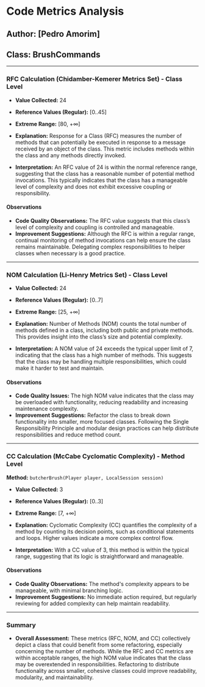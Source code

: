 # Code Metrics Analysis


## Author: [Pedro Amorim]

## Class: BrushCommands
---
### RFC Calculation (Chidamber-Kemerer Metrics Set) - Class Level

- **Value Collected:** 24
    
- **Reference Values (Regular):** [0..45]
    
- **Extreme Range:** [80, +∞]
    
- **Explanation:** Response for a Class (RFC) measures the number of methods that can potentially be executed in response to a message received by an object of the class. This metric includes methods within the class and any methods directly invoked.
    
- **Interpretation:** An RFC value of 24 is within the normal reference range, suggesting that the class has a reasonable number of potential method invocations. This typically indicates that the class has a manageable level of complexity and does not exhibit excessive coupling or responsibility.
    

#### Observations

- **Code Quality Observations:** The RFC value suggests that this class’s level of complexity and coupling is controlled and manageable.
- **Improvement Suggestions:** Although the RFC is within a regular range, continual monitoring of method invocations can help ensure the class remains maintainable. Delegating complex responsibilities to helper classes when necessary is a good practice.

---

### NOM Calculation (Li-Henry Metrics Set) - Class Level

- **Value Collected:** 24
    
- **Reference Values (Regular):** [0..7]
    
- **Extreme Range:** [25, +∞]
    
- **Explanation:** Number of Methods (NOM) counts the total number of methods defined in a class, including both public and private methods. This provides insight into the class’s size and potential complexity.
    
- **Interpretation:** A NOM value of 24 exceeds the typical upper limit of 7, indicating that the class has a high number of methods. This suggests that the class may be handling multiple responsibilities, which could make it harder to test and maintain.
    

#### Observations

- **Code Quality Issues:** The high NOM value indicates that the class may be overloaded with functionality, reducing readability and increasing maintenance complexity.
- **Improvement Suggestions:** Refactor the class to break down functionality into smaller, more focused classes. Following the Single Responsibility Principle and modular design practices can help distribute responsibilities and reduce method count.

---

### CC Calculation (McCabe Cyclomatic Complexity) - Method Level

**Method:** `butcherBrush(Player player, LocalSession session)`

- **Value Collected:** 3
    
- **Reference Values (Regular):** [0..3]
    
- **Extreme Range:** [7, +∞]
    
- **Explanation:** Cyclomatic Complexity (CC) quantifies the complexity of a method by counting its decision points, such as conditional statements and loops. Higher values indicate a more complex control flow.
    
- **Interpretation:** With a CC value of 3, this method is within the typical range, suggesting that its logic is straightforward and manageable.
    

#### Observations

- **Code Quality Observations:** The method's complexity appears to be manageable, with minimal branching logic.
- **Improvement Suggestions:** No immediate action required, but regularly reviewing for added complexity can help maintain readability.

---

### Summary

- **Overall Assessment:** These metrics (RFC, NOM, and CC) collectively depict a class that could benefit from some refactoring, especially concerning the number of methods. While the RFC and CC metrics are within acceptable ranges, the high NOM value indicates that the class may be overextended in responsibilities. Refactoring to distribute functionality across smaller, cohesive classes could improve readability, modularity, and maintainability.